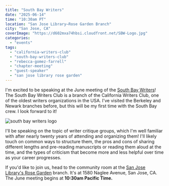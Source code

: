 ```yaml
---
title: "South Bay Writers"
date: "2025-06-14"
time: "10:30am PT"
location: "San Jose Library–Rose Garden Branch"
city: "San Jose, CA"
coverImage: "https://d602mxa74hbsi.cloudfront.net/SBW-Logo.jpg"
categories:
  - "events"
tags:
  - "california-writers-club"
  - "south-bay-writers-club"
  - "rebecca-gomez-farrell"
  - "chapter-meeting"
  - "guest-speaker"
  - "san jose library rose garden"
---
```


I'm excited to be speaking at the June meeting of the [South Bay Writers](https://southbaywriters.com/)! The South Bay Writers Club is a branch of the California Writers Club, one of the oldest writers organizations in the USA. I've visited the Berkeley and Newark branches before, but this will be my first time with the South Bay crew. I look forward to it!

![south bay writers logo](https://d602mxa74hbsi.cloudfront.net/SBW-Logo.jpg)

I'll be speaking on the topic of writer critique groups, which I'm well familiar with after nearly twenty years of attending and organizing them! I'll likely touch on common ways to structure them, the pros and cons of sharing different lengths and pre-reading manuscripts or reading them aloud at the time, and the types of criticism that become more and less helpful over time as your career progresses.

If you'd like to join us, head to the community room at the [San Jose Library's Rose Garden](https://www.sjpl.org/locations/rose-garden/) branch. It's at 1580 Naglee Avenue, San Jose, CA. The June meeting begins at **10:30am Pacific Time.**

